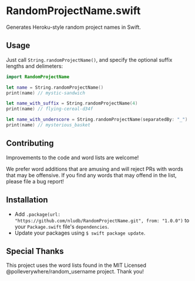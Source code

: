 # RandomProjectName.swift

Generates Heroku-style random project names in Swift.

## Usage

Just call `String.randomProjectName()`, and specify the optional suffix lengths and delimeters:


```swift
import RandomProjectName

let name = String.randomProjectName()
print(name) // mystic-sandwich

let name_with_suffix = String.randomProjectName(4)
print(name) // flying-cereal-d34f

let name_with_underscore = String.randomProjectName(separatedBy: "_")
print(name) // mysterious_basket
```
## Contributing

Improvements to the code and word lists are welcome!

We prefer word additions that are amusing and will reject PRs with words that may be offensive. If you find any words that may offend in the list, please file a bug report!

## Installation

- Add `.package(url: "https://github.com/nludb/RandomProjectName.git", from: "1.0.0")` to your `Package.swift` file's `dependencies`.
- Update your packages using `$ swift package update`.

## Special Thanks

This project uses the word lists found in the MIT Licensed @polleverywhere/random_username project. Thank you!
